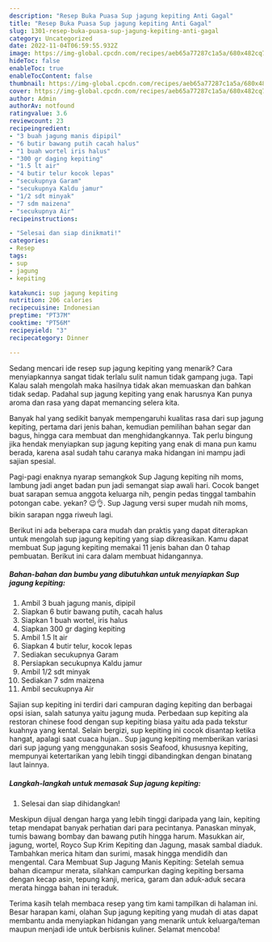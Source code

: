 ```yaml
---
description: "Resep Buka Puasa Sup jagung kepiting Anti Gagal"
title: "Resep Buka Puasa Sup jagung kepiting Anti Gagal"
slug: 1301-resep-buka-puasa-sup-jagung-kepiting-anti-gagal
category: Uncategorized
date: 2022-11-04T06:59:55.932Z
image: https://img-global.cpcdn.com/recipes/aeb65a77287c1a5a/680x482cq70/sup-jagung-kepiting-foto-resep-utama.jpg
hideToc: false
enableToc: true
enableTocContent: false
thumbnail: https://img-global.cpcdn.com/recipes/aeb65a77287c1a5a/680x482cq70/sup-jagung-kepiting-foto-resep-utama.jpg
cover: https://img-global.cpcdn.com/recipes/aeb65a77287c1a5a/680x482cq70/sup-jagung-kepiting-foto-resep-utama.jpg
author: Admin
authorAv: notfound
ratingvalue: 3.6
reviewcount: 23
recipeingredient:
- "3 buah jagung manis dipipil"
- "6 butir bawang putih cacah halus"
- "1 buah wortel iris halus"
- "300 gr daging kepiting"
- "1.5 lt air"
- "4 butir telur kocok lepas"
- "secukupnya Garam"
- "secukupnya Kaldu jamur"
- "1/2 sdt minyak"
- "7 sdm maizena"
- "secukupnya Air"
recipeinstructions:

- "Selesai dan siap dinikmati!"
categories:
- Resep
tags:
- sup
- jagung
- kepiting

katakunci: sup jagung kepiting 
nutrition: 206 calories
recipecuisine: Indonesian
preptime: "PT37M"
cooktime: "PT56M"
recipeyield: "3"
recipecategory: Dinner

---
```



Sedang mencari ide resep sup jagung kepiting yang menarik? Cara menyiapkannya sangat tidak terlalu sulit namun tidak gampang juga. Tapi Kalau salah mengolah maka hasilnya tidak akan memuaskan dan bahkan tidak sedap. Padahal sup jagung kepiting yang enak harusnya Kan punya aroma dan rasa yang dapat memancing selera kita.


Banyak hal yang sedikit banyak mempengaruhi kualitas rasa dari sup jagung kepiting, pertama dari jenis bahan, kemudian pemilihan bahan segar dan bagus, hingga cara membuat dan menghidangkannya. Tak perlu bingung jika hendak menyiapkan sup jagung kepiting yang enak di mana pun kamu berada, karena asal sudah tahu caranya maka hidangan ini mampu jadi sajian spesial.

Pagi-pagi enaknya nyarap semangkok Sup Jagung kepiting nih moms, lambung jadi anget badan pun jadi semangat siap awali hari. Cocok banget buat sarapan semua anggota keluarga nih, pengin pedas tinggal tambahin potongan cabe. yekan? 😉👌. Sup Jagung versi super mudah nih moms, bikin sarapan ngga riweuh lagi.


Berikut ini ada beberapa cara mudah dan praktis yang dapat diterapkan untuk mengolah sup jagung kepiting yang siap dikreasikan. Kamu dapat membuat Sup jagung kepiting memakai 11 jenis bahan dan 0 tahap pembuatan. Berikut ini cara dalam membuat hidangannya.

<!--inarticleads1-->

##### Bahan-bahan dan bumbu yang dibutuhkan untuk menyiapkan Sup jagung kepiting:

1. Ambil 3 buah jagung manis, dipipil
1. Siapkan 6 butir bawang putih, cacah halus
1. Siapkan 1 buah wortel, iris halus
1. Siapkan 300 gr daging kepiting
1. Ambil 1.5 lt air
1. Siapkan 4 butir telur, kocok lepas
1. Sediakan secukupnya Garam
1. Persiapkan secukupnya Kaldu jamur
1. Ambil 1/2 sdt minyak
1. Sediakan 7 sdm maizena
1. Ambil secukupnya Air


Sajian sup kepiting ini terdiri dari campuran daging kepiting dan berbagai opsi isian, salah satunya yaitu jagung muda. Perbedaan sup kepiting ala restoran chinese food dengan sup kepiting biasa yaitu ada pada tekstur kuahnya yang kental. Selain bergizi, sup kepiting ini cocok disantap ketika hangat, apalagi saat cuaca hujan.. Sup jagung kepiting memberikan variasi dari sup jagung yang menggunakan sosis Seafood, khususnya kepiting, mempunyai ketertarikan yang lebih tinggi dibandingkan dengan binatang laut lainnya. 

<!--inarticleads2-->

##### Langkah-langkah untuk memasak Sup jagung kepiting:


1. Selesai dan siap dihidangkan!

Meskipun dijual dengan harga yang lebih tinggi daripada yang lain, kepiting tetap mendapat banyak perhatian dari para pecintanya. Panaskan minyak, tumis bawang bombay dan bawang putih hingga harum. Masukkan air, jagung, wortel, Royco Sup Krim Kepiting dan Jagung, masak sambal diaduk. Tambahkan merica hitam dan surimi, masak hingga mendidih dan mengental. Cara Membuat Sup Jagung Manis Kepiting: Setelah semua bahan dicampur merata, silahkan campurkan daging kepiting bersama dengan kecap asin, tepung kanji, merica, garam dan aduk-aduk secara merata hingga bahan ini teraduk. 

Terima kasih telah membaca resep yang tim kami tampilkan di halaman ini. Besar harapan kami, olahan Sup jagung kepiting yang mudah di atas dapat membantu anda menyiapkan hidangan yang menarik untuk keluarga/teman maupun menjadi ide untuk berbisnis kuliner. Selamat mencoba!
